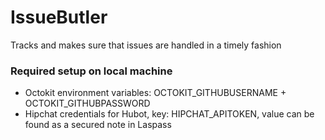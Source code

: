 IssueButler
===========

Tracks and makes sure that issues are handled in a timely fashion


### Required setup on local machine

* Octokit environment variables: OCTOKIT_GITHUBUSERNAME + OCTOKIT_GITHUBPASSWORD
* Hipchat credentials for Hubot, key: HIPCHAT_APITOKEN, value can be found as a secured note in Laspass
